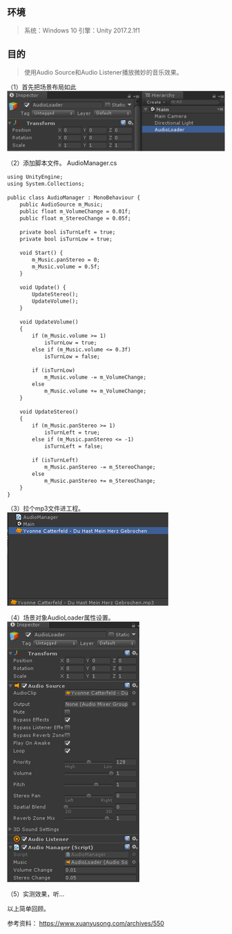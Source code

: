 ## 环境
> 系统：Windows 10
> 引擎：Unity 2017.2.1f1

## 目的
> 使用Audio Source和Audio Listener播放微妙的音乐效果。

（1）首先把场景布局如此
 ![pic](.\pic\1.png)

（2）添加脚本文件。
AudioManager.cs
```
using UnityEngine;
using System.Collections;

public class AudioManager : MonoBehaviour {
	public AudioSource m_Music;
	public float m_VolumeChange = 0.01f;
	public float m_StereoChange = 0.05f;

	private bool isTurnLeft = true;
	private bool isTurnLow = true;

	void Start() {
		m_Music.panStereo = 0;
		m_Music.volume = 0.5f;
	}

	void Update() {
		UpdateStereo();
		UpdateVolume();
	}

	void UpdateVolume()
	{
		if (m_Music.volume >= 1)
			isTurnLow = true;
		else if (m_Music.volume <= 0.3f)
			isTurnLow = false;

		if (isTurnLow)
			m_Music.volume -= m_VolumeChange;
		else
			m_Music.volume += m_VolumeChange;
	}

	void UpdateStereo()
	{
		if (m_Music.panStereo >= 1)
			isTurnLeft = true;
		else if (m_Music.panStereo <= -1)
			isTurnLeft = false;

		if (isTurnLeft)
			m_Music.panStereo -= m_StereoChange;
		else
			m_Music.panStereo += m_StereoChange;
	}
}
```

（3）拉个mp3文件进工程。
 ![pic](.\pic\2.png)

（4）场景对象AudioLoader属性设置。
 ![pic](.\pic\3.png)

（5）实测效果，听...



以上简单回顾。

参考资料：
https://www.xuanyusong.com/archives/550